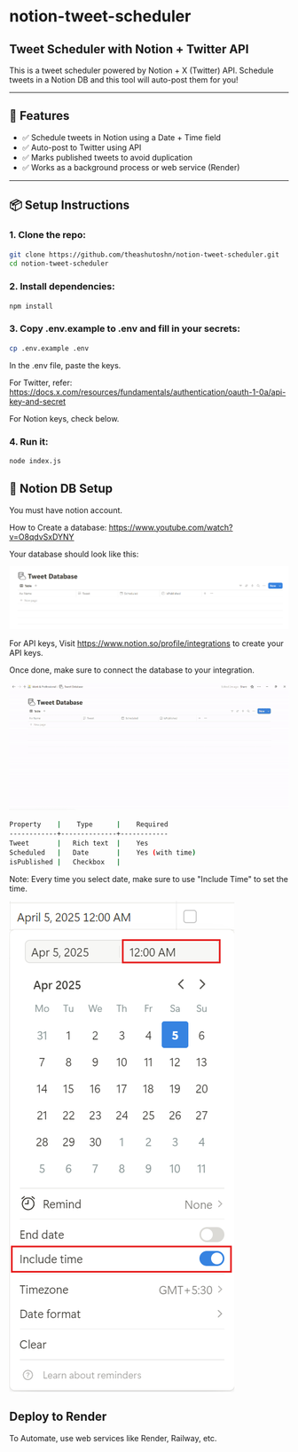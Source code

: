 # notion-tweet-scheduler
 
## Tweet Scheduler with Notion + Twitter API

This is a tweet scheduler powered by Notion + X (Twitter) API. Schedule tweets in a Notion DB and this tool will auto-post them for you!

---

## 🚀 Features

- ✅ Schedule tweets in Notion using a Date + Time field
- ✅ Auto-post to Twitter using API
- ✅ Marks published tweets to avoid duplication
- ✅ Works as a background process or web service (Render)

---

## 📦 Setup Instructions

### 1. Clone the repo:
```bash
git clone https://github.com/theashutoshn/notion-tweet-scheduler.git
cd notion-tweet-scheduler
```

### 2. Install dependencies:
```bash
npm install
```

### 3. Copy .env.example to .env and fill in your secrets:
```bash
cp .env.example .env
```
In the .env file, paste the keys.

For Twitter, refer: https://docs.x.com/resources/fundamentals/authentication/oauth-1-0a/api-key-and-secret

For Notion keys, check below.
    
    
### 4. Run it:
```bash
node index.js
```


## 🧠 Notion DB Setup
You must have notion account.

How to Create a database: https://www.youtube.com/watch?v=O8qdvSxDYNY

Your database should look like this:

![alt text](image.png)

For API keys, Visit https://www.notion.so/profile/integrations to create your API keys.

Once done, make sure to connect the database to your integration.

![alt text](notion-tweet-schedular-integration.gif)

```bash
Property	|    Type	   |    Required
------------+--------------+------------
Tweet	    |   Rich text  |    Yes
Scheduled	|   Date	   |    Yes (with time)
isPublished	|   Checkbox   |    
```

Note: Every time you select date, make sure to use "Include Time" to set the time.

![alt text](image-1.png)

##  Deploy to Render
To Automate, use web services like Render, Railway, etc.